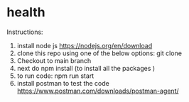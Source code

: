 # health

Instructions:
1. install node js
  https://nodejs.org/en/download
2. clone this repo using one of the below options: git clone
3. Checkout to main branch
4. next do npm install (to install all the packages )
5. to run code: npm run start
6. install postman to test the code
  https://www.postman.com/downloads/postman-agent/


